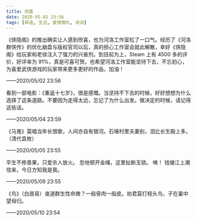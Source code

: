 ```yaml
---
title: 欣喜
date: 2020-05-02 23:56
tags: [碎语, 生活, 爱恨情仇, 诗词]
---
```


《侠隐阁》的推出确实让人感到欣喜，也为河洛工作室松了一口气。经历了《河洛群侠传》的优化崩盘与版权官司以后，真的担心工作室会就此解散，幸好《侠隐阁》给玩家和老徐注入了强力的兴奋剂。到目前为上，Steam 上有 4500 多的评价，好评率为 91%，真是可喜可贺。也希望河洛工作室能坚持下去，不忘初心，为喜爱武侠游戏的玩家带来更多更好的作品，加油！

——2020/05/02 23:56

看到一部电影：《重返十七岁》，很是感慨。当坚持不下去的时候，好好想想为什么选择了这条道路。不要因为走得太远，忘记了为什么出发。做决定的时候，请记得这些话。

——2020/05/04 23:59

《马嵬》莫唱当年长恨歌，人间亦自有银河。石壕村里夫妻别，泪比长生殿上多。 （清代袁枚）

——2020/05/05 23:55

平生不修善果，只爱杀人放火。 忽地顿开金绳，这里扯断玉锁。 咦！ 钱塘江上潮信来，今日方知我是我。

——2020/05/09 23:55

《鸟》（白居易）谁道群生性命微？一般骨肉一般皮。劝君莫打枝头鸟，子在巢中望母归。

——2020/05/10 23:54
 
